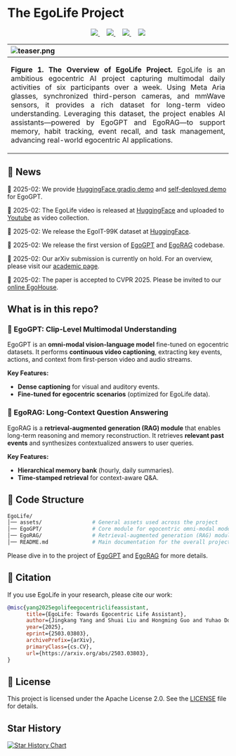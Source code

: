 # The EgoLife Project
<p align="center">
  <a href="https://arxiv.org/abs/2503.03803" target='_blank'>
    <img src="https://img.shields.io/badge/Paper-CVPR2025-b31b1b?style=flat-square">
  </a>
  &nbsp;&nbsp;&nbsp;
  <a href="https://egolife-ai.github.io/" target='_blank'>
    <img src="https://img.shields.io/badge/Page-egolife--ai.github.io-228c22?style=flat-square">
  </a>
  &nbsp;&nbsp;&nbsp;
  <a href="https://huggingface.co/collections/lmms-lab/egolife-67c04574c2a9b64ab312c342" target='_blank'>
    <img src="https://img.shields.io/badge/Data-HuggingFace-FFD21E?style=flat-square">
  </a>
  &nbsp;&nbsp;&nbsp;
  <a href="https://github.com/egolife-ai/EgoLife" target='_blank'>
    <img src="https://hits.seeyoufarm.com/api/count/incr/badge.svg?url=https%3A%2F%2Fgithub.com%2Fegolife-ai%2FEgoLife&count_bg=%23FFA500&title_bg=%23555555&icon=&icon_color=%23E7E7E7&title=visitors&edge_flat=true">
  </a>
</p>

| ![teaser.png](assets/egolife_teaser.png) |
|:---|
| <p align="justify"><b>Figure 1. The Overview of EgoLife Project.</b> EgoLife is an ambitious egocentric AI project capturing multimodal daily activities of six participants over a week. Using Meta Aria glasses, synchronized third-person cameras, and mmWave sensors, it provides a rich dataset for long-term video understanding. Leveraging this dataset, the project enables AI assistants—powered by EgoGPT and EgoRAG—to support memory, habit tracking, event recall, and task management, advancing real-world egocentric AI applications.
</p>


## 🚀 News
🤹 2025-02: We provide [HuggingFace gradio demo]() and [self-deployed demo]() for EgoGPT.

🌟 2025-02: The EgoLife video is released at [HuggingFace](https://huggingface.co/datasets/lmms-lab/EgoLife) and uploaded to [Youtube](https://www.youtube.com/playlist?list=PLlweuFnfdo6F9Fu2Kyhc-kXu3qnaVsYOu) as video collection.

🌟 2025-02: We release the EgoIT-99K dataset at [HuggingFace](https://huggingface.co/collections/lmms-lab/egolife-67c04574c2a9b64ab312c342). 

🌟 2025-02: We release the first version of [EgoGPT](./EgoGPT/) and [EgoRAG](./EgoRAG/) codebase.

📖 2025-02: Our arXiv submission is currently on hold. For an overview, please visit our [academic page](https://egolife-ai.github.io/blog/).

🎉 2025-02: The paper is accepted to CVPR 2025. Please be invited to our [online EgoHouse](https://egolife-ai.github.io/).


## What is in this repo?
### 🧠 EgoGPT: Clip-Level Multimodal Understanding
EgoGPT is an **omni-modal vision-language model** fine-tuned on egocentric datasets. It performs **continuous video captioning**, extracting key events, actions, and context from first-person video and audio streams. 

**Key Features:**
- **Dense captioning** for visual and auditory events.
- **Fine-tuned for egocentric scenarios** (optimized for EgoLife data).

### 📖 EgoRAG: Long-Context Question Answering
EgoRAG is a **retrieval-augmented generation (RAG) module** that enables long-term reasoning and memory reconstruction. It retrieves **relevant past events** and synthesizes contextualized answers to user queries.

**Key Features:**
- **Hierarchical memory bank** (hourly, daily summaries).
- **Time-stamped retrieval** for context-aware Q&A.


## 📂 Code Structure
```bash
EgoLife/
│── assets/                # General assets used across the project
│── EgoGPT/                # Core module for egocentric omni-modal model
│── EgoRAG/                # Retrieval-augmented generation (RAG) module
│── README.md              # Main documentation for the overall project
```
Please dive in to the project of [EgoGPT](./EgoGPT/) and [EgoRAG](./EgoRAG/) for more details.

## 📢 Citation

If you use EgoLife in your research, please cite our work:

```bibtex
@misc{yang2025egolifeegocentriclifeassistant,
      title={EgoLife: Towards Egocentric Life Assistant}, 
      author={Jingkang Yang and Shuai Liu and Hongming Guo and Yuhao Dong and Xiamengwei Zhang and Sicheng Zhang and Pengyun Wang and Zitang Zhou and Binzhu Xie and Ziyue Wang and Bei Ouyang and Zhengyu Lin and Marco Cominelli and Zhongang Cai and Yuanhan Zhang and Peiyuan Zhang and Fangzhou Hong and Joerg Widmer and Francesco Gringoli and Lei Yang and Bo Li and Ziwei Liu},
      year={2025},
      eprint={2503.03803},
      archivePrefix={arXiv},
      primaryClass={cs.CV},
      url={https://arxiv.org/abs/2503.03803}, 
}
```

## 📝 License
This project is licensed under the Apache License 2.0. See the [LICENSE](LICENSE) file for details.

## Star History

[![Star History Chart](https://api.star-history.com/svg?repos=EvolvingLMMs-Lab/EgoLife&type=Date)](https://star-history.com/#EvolvingLMMs-Lab/EgoLife&Date)
